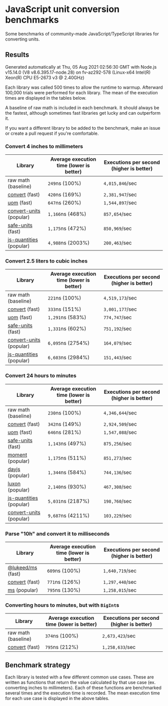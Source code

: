 # JavaScript unit conversion benchmarks

Some benchmarks of community-made JavaScript/TypeScript libraries for converting units.

## Results

<!-- beginblock(results) -->

Generated automatically at Thu, 05 Aug 2021 02:56:30 GMT with Node.js v15.14.0 (V8 v8.6.395.17-node.28) on fv-az292-578 (Linux-x64 Intel(R) Xeon(R) CPU E5-2673 v3 @ 2.40GHz)

Each library was called 500 times to allow the runtime to warmup.
Afterward 100,000 trials were performed for each library.
The mean of the execution times are displayed in the tables below.

A baseline of raw math is included in each benchmark.
It should always be the fastest, although sometimes fast libraries get lucky and can outperform it.

If you want a different library to be added to the benchmark, make an issue or create a pull request if you're comfortable.

### Convert 4 inches to millimeters

| Library                                                            | Average execution time (lower is better) | Executions per second (higher is better) |
| ------------------------------------------------------------------ | ---------------------------------------- | ---------------------------------------- |
| raw math (baseline)                                                | `249`ns (100%)                           | `4,015,846`/sec                          |
| [convert](https://npmjs.com/package/convert) (fast)                | `420`ns (169%)                           | `2,381,947`/sec                          |
| [uom](https://npmjs.com/package/uom) (fast)                        | `647`ns (260%)                           | `1,544,897`/sec                          |
| [convert-units](https://npmjs.com/package/convert-units) (popular) | `1,166`ns (468%)                         | `857,654`/sec                            |
| [safe-units](https://npmjs.com/package/safe-units) (fast)          | `1,175`ns (472%)                         | `850,969`/sec                            |
| [js-quantities](https://npmjs.com/package/js-quantities) (popular) | `4,988`ns (2003%)                        | `200,463`/sec                            |

### Convert 2.5 liters to cubic inches

| Library                                                            | Average execution time (lower is better) | Executions per second (higher is better) |
| ------------------------------------------------------------------ | ---------------------------------------- | ---------------------------------------- |
| raw math (baseline)                                                | `221`ns (100%)                           | `4,519,173`/sec                          |
| [convert](https://npmjs.com/package/convert) (fast)                | `333`ns (151%)                           | `3,001,177`/sec                          |
| [uom](https://npmjs.com/package/uom) (fast)                        | `1,291`ns (583%)                         | `774,747`/sec                            |
| [safe-units](https://npmjs.com/package/safe-units) (fast)          | `1,331`ns (602%)                         | `751,192`/sec                            |
| [convert-units](https://npmjs.com/package/convert-units) (popular) | `6,095`ns (2754%)                        | `164,079`/sec                            |
| [js-quantities](https://npmjs.com/package/js-quantities) (popular) | `6,603`ns (2984%)                        | `151,443`/sec                            |

### Convert 24 hours to minutes

| Library                                                            | Average execution time (lower is better) | Executions per second (higher is better) |
| ------------------------------------------------------------------ | ---------------------------------------- | ---------------------------------------- |
| raw math (baseline)                                                | `230`ns (100%)                           | `4,346,644`/sec                          |
| [convert](https://npmjs.com/package/convert) (fast)                | `342`ns (149%)                           | `2,924,509`/sec                          |
| [uom](https://npmjs.com/package/uom) (fast)                        | `646`ns (281%)                           | `1,547,088`/sec                          |
| [safe-units](https://npmjs.com/package/safe-units) (fast)          | `1,143`ns (497%)                         | `875,256`/sec                            |
| [moment](https://npmjs.com/package/moment) (popular)               | `1,175`ns (511%)                         | `851,273`/sec                            |
| [dayjs](https://npmjs.com/package/dayjs) (popular)                 | `1,344`ns (584%)                         | `744,136`/sec                            |
| [luxon](https://npmjs.com/package/luxon) (popular)                 | `2,140`ns (930%)                         | `467,308`/sec                            |
| [js-quantities](https://npmjs.com/package/js-quantities) (popular) | `5,031`ns (2187%)                        | `198,760`/sec                            |
| [convert-units](https://npmjs.com/package/convert-units) (popular) | `9,687`ns (4211%)                        | `103,229`/sec                            |

### Parse "10h" and convert it to milliseconds

| Library                                                   | Average execution time (lower is better) | Executions per second (higher is better) |
| --------------------------------------------------------- | ---------------------------------------- | ---------------------------------------- |
| [@lukeed/ms](https://npmjs.com/package/@lukeed/ms) (fast) | `609`ns (100%)                           | `1,640,719`/sec                          |
| [convert](https://npmjs.com/package/convert) (fast)       | `771`ns (126%)                           | `1,297,440`/sec                          |
| [ms](https://npmjs.com/package/ms) (popular)              | `795`ns (130%)                           | `1,258,015`/sec                          |

### Converting hours to minutes, but with `BigInt`s

| Library                                             | Average execution time (lower is better) | Executions per second (higher is better) |
| --------------------------------------------------- | ---------------------------------------- | ---------------------------------------- |
| raw math (baseline)                                 | `374`ns (100%)                           | `2,673,423`/sec                          |
| [convert](https://npmjs.com/package/convert) (fast) | `795`ns (212%)                           | `1,258,633`/sec                          |

<!-- endblock(results) -->

## Benchmark strategy

Each library is tested with a few different common use cases.
These are written as functions that return the value calculated by that use case (ex. converting inches to millimeters).
Each of these functions are benchmarked several times and the execution time is recorded.
The mean execution time for each use case is displayed in the above tables.
